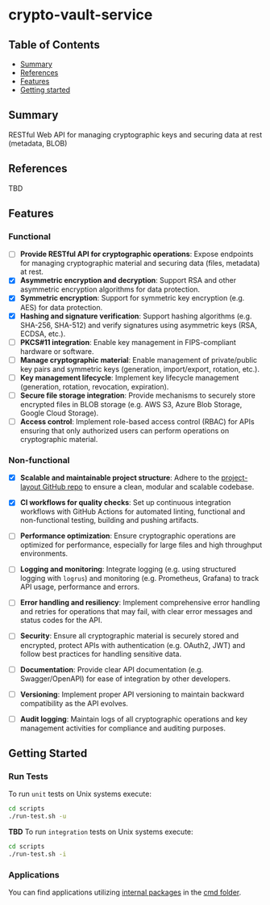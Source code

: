 # crypto-vault-service

## Table of Contents

+ [Summary](#summary)
+ [References](#references)
+ [Features](#features)
+ [Getting started](#getting-started)

## Summary

RESTful Web API for managing cryptographic keys and securing data at rest (metadata, BLOB)

## References

TBD

## Features

### Functional

- [ ] **Provide RESTful API for cryptographic operations**: Expose endpoints for managing cryptographic material and securing data (files, metadata) at rest.
- [x] **Asymmetric encryption and decryption**: Support RSA and other asymmetric encryption algorithms for data protection.
- [x] **Symmetric encryption**: Support for symmetric key encryption (e.g. AES) for data protection.
- [x] **Hashing and signature verification**: Support hashing algorithms (e.g. SHA-256, SHA-512) and verify signatures using asymmetric keys (RSA, ECDSA, etc.).
- [ ] **PKCS#11 integration**:  Enable key management in FIPS-compliant hardware or software.
- [ ] **Manage cryptographic material**: Enable management of private/public key pairs and symmetric keys (generation, import/export, rotation, etc.).
- [ ] **Key management lifecycle**: Implement key lifecycle management (generation, rotation, revocation, expiration).
- [ ] **Secure file storage integration**: Provide mechanisms to securely store encrypted files in BLOB storage (e.g. AWS S3, Azure Blob Storage, Google Cloud Storage).
- [ ] **Access control**: Implement role-based access control (RBAC) for APIs ensuring that only authorized users can perform operations on cryptographic material.

### Non-functional

- [x] **Scalable and maintainable project structure**: Adhere to the [project-layout GitHub repo](https://github.com/golang-standards/project-layout) to ensure a clean, modular and scalable codebase.
- [x] **CI workflows for quality checks**: Set up continuous integration workflows with GitHub Actions for automated linting, functional and non-functional testing, building and pushing artifacts.
- [ ] **Performance optimization**: Ensure cryptographic operations are optimized for performance, especially for large files and high throughput environments.
- [ ] **Logging and monitoring**: Integrate logging (e.g. using structured logging with `logrus`) and monitoring (e.g. Prometheus, Grafana) to track API usage, performance and errors.
- [ ] **Error handling and resiliency**: Implement comprehensive error handling and retries for operations that may fail, with clear error messages and status codes for the API.
- [ ] **Security**: Ensure all cryptographic material is securely stored and encrypted, protect APIs with authentication (e.g. OAuth2, JWT) and follow best practices for handling sensitive data.
- [ ] **Documentation**: Provide clear API documentation (e.g. Swagger/OpenAPI) for ease of integration by other developers.
- [ ] **Versioning**: Implement proper API versioning to maintain backward compatibility as the API evolves.
- [ ] **Audit logging**: Maintain logs of all cryptographic operations and key management activities for compliance and auditing purposes.


## Getting Started

### Run Tests

To run `unit` tests on Unix systems execute:

```sh
cd scripts
./run-test.sh -u
```

**TBD** To run `integration` tests on Unix systems execute:

```sh
cd scripts
./run-test.sh -i
```

### Applications

You can find applications utilizing [internal packages](./internal/) in the [cmd folder](./cmd/).